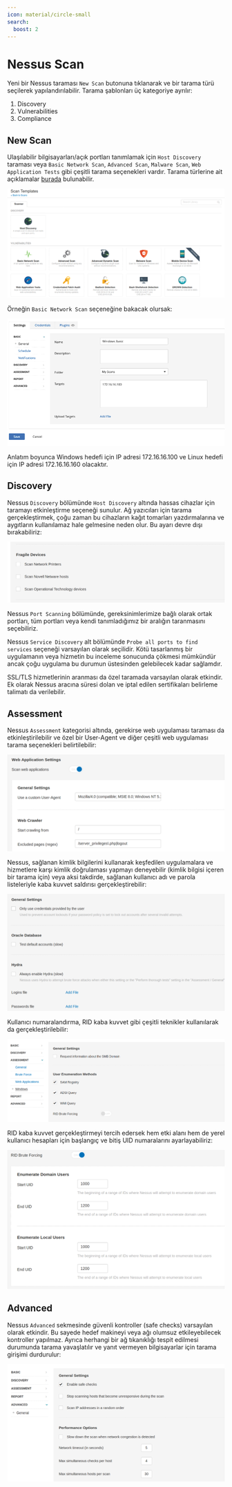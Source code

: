 ```yaml
---
icon: material/circle-small
search:
  boost: 2
---
```


# Nessus Scan

Yeni bir Nessus taraması `New Scan` butonuna tıklanarak ve bir tarama türü seçilerek yapılandırılabilir. Tarama şablonları üç kategoriye ayrılır:

1. Discovery
2. Vulnerabilities
3. Compliance

## New Scan

Ulaşılabilir bilgisayarları/açık portları tanımlamak için `Host Discovery` taraması veya `Basic Network Scan`, `Advanced Scan`, `Malware Scan`, `Web Application Tests` gibi çeşitli tarama seçenekleri vardır. Tarama türlerine ait açıklamalar [burada](https://docs.tenable.com/nessus/Content/ScanAndPolicyTemplates.htm) bulunabilir.

![](../assets/images/nessus-scan-types.png)

Örneğin `Basic Network Scan` seçeneğine bakacak olursak:

![](../assets/images/general.png)

Anlatım boyunca Windows hedefi için IP adresi 172.16.16.100 ve Linux hedefi için IP adresi 172.16.16.160 olacaktır.

## Discovery

Nessus `Discovery` bölümünde `Host Discovery` altında hassas cihazlar için taramayı etkinleştirme seçeneği sunulur. Ağ yazıcıları için tarama gerçekleştirmek, çoğu zaman bu cihazların kağıt tomarları yazdırmalarına ve aygıtların kullanılamaz hale gelmesine neden olur. Bu ayarı devre dışı bırakabiliriz:

![](../assets/images/options.png)

Nessus `Port Scanning` bölümünde, gereksinimlerimize bağlı olarak ortak portları, tüm portları veya kendi tanımladığımız bir aralığın taranmasını seçebiliriz.

Nessus `Service Discovery` alt bölümünde `Probe all ports to find services` seçeneği varsayılan olarak seçilidir. Kötü tasarlanmış bir uygulamanın veya hizmetin bu inceleme sonucunda çökmesi mümkündür ancak çoğu uygulama bu durumun üstesinden gelebilecek kadar sağlamdır.

SSL/TLS hizmetlerinin aranması da özel taramada varsayılan olarak etkindir. Ek olarak Nessus aracına süresi dolan ve iptal edilen sertifikaları belirleme talimatı da verilebilir.

## Assessment

Nessus `Assessment` kategorisi altında, gerekirse web uygulaması taraması da etkinleştirilebilir ve özel bir User-Agent ve diğer çeşitli web uygulaması tarama seçenekleri belirtilebilir:

![](../assets/images/web-app.png)

Nessus, sağlanan kimlik bilgilerini kullanarak keşfedilen uygulamalara ve hizmetlere karşı kimlik doğrulaması yapmayı deneyebilir (kimlik bilgisi içeren bir tarama için) veya aksi takdirde, sağlanan kullanıcı adı ve parola listeleriyle kaba kuvvet saldırısı gerçekleştirebilir:

![](../assets/images/hydra.png)

Kullanıcı numaralandırma, RID kaba kuvvet gibi çeşitli teknikler kullanılarak da gerçekleştirilebilir:

![](../assets/images/user-enum.png)

RID kaba kuvvet gerçekleştirmeyi tercih edersek hem etki alanı hem de yerel kullanıcı hesapları için başlangıç ​​ve bitiş UID numaralarını ayarlayabiliriz:

![](../assets/images/ridbf.png)

## Advanced

Nessus `Advanced` sekmesinde güvenli kontroller (safe checks) varsayılan olarak etkindir. Bu sayede hedef makineyi veya ağı olumsuz etkileyebilecek kontroller yapılmaz. Ayrıca herhangi bir ağ tıkanıklığı tespit edilmesi durumunda tarama yavaşlatılır ve yanıt vermeyen bilgisayarlar için tarama girişimi durdurulur:

![](../assets/images/advanced.png)
